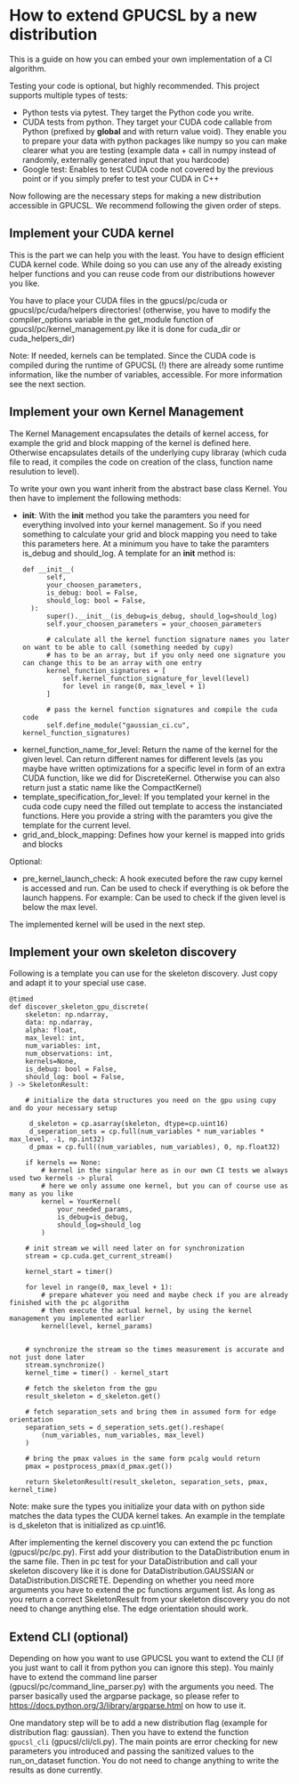 # How to extend GPUCSL by a new distribution

This is a guide on how you can embed your own implementation of a CI algorithm. 

Testing your code is optional, but highly recommended. This project supports multiple types of tests:
- Python tests via pytest. They target the Python code you write.
- CUDA tests from python. They target your CUDA code callable from Python (prefixed by __global__ and with return value void).
    They enable you to prepare your data with python packages like numpy so you can make clearer what you are testing (example 
    data + call in numpy instead of randomly, externally generated input that you hardcode)
- Google test: Enables to test CUDA code not covered by the previous point or if you simply prefer to test your CUDA in C++


Now following are the necessary steps for making a new distribution accessible in GPUCSL. We recommend following the given order of steps.


## Implement your CUDA kernel

This is the part we can help you with the least. You have to design efficient CUDA kernel code. While doing so you can use 
any of the already existing helper functions and you can reuse code from our distributions however you like.

You have to place your CUDA files in the gpucsl/pc/cuda or gpucsl/pc/cuda/helpers directories! (otherwise, you have to modify
the compiler_options variable in the get_module function of gpucsl/pc/kernel_management.py like it is done for cuda_dir or cuda_helpers_dir)

Note: If needed, kernels can be templated. Since the CUDA code is compiled during the runtime of GPUCSL (!) there are already some 
runtime information, like the number of variables, accessible. For more information see the next section.


## Implement your own Kernel Management

The Kernel Management encapsulates the details of kernel access, for example the grid and block mapping of the kernel is defined here.
Otherwise encapsulates details of the underlying cupy libraray (which cuda file to read, it compiles the code on creation of the class, function name resulution to level). 

To write your own you want inherit from the abstract base class Kernel. You then have to implement the following methods:

- __init__: With the __init__ method you take the paramters you need for everything involved into your kernel management. So if you need something to calculate your grid and block mapping you need to take this parameters here. At a minimum you have to take the paramters is_debug and should_log.
  A template for an __init__ method is:
  ```
  def __init__(
        self,
        your_choosen_parameters,
        is_debug: bool = False,
        should_log: bool = False,
    ):
        super().__init__(is_debug=is_debug, should_log=should_log)
        self.your_choosen_parameters = your_choosen_parameters

        # calculate all the kernel function signature names you later on want to be able to call (something needed by cupy)
        # has to be an array, but if you only need one signature you can change this to be an array with one entry
        kernel_function_signatures = [
            self.kernel_function_signature_for_level(level)
            for level in range(0, max_level + 1)
        ]

        # pass the kernel function signatures and compile the cuda code
        self.define_module("gaussian_ci.cu", kernel_function_signatures)
  ```    
- kernel_function_name_for_level: Return the name of the kernel for the given level. Can return different names for different levels (as you maybe have written 
    optimizations for a specific level in form of an extra CUDA function, like we did for DiscreteKernel. Otherwise you can also return just a static name like the CompactKernel)
- template_specification_for_level: If you templated your kernel in the cuda code cupy need the filled out template to access the instanciated functions. Here you provide a string with the paramters you give the template for the current level.
- grid_and_block_mapping: Defines how your kernel is mapped into grids and blocks

Optional:
- pre_kernel_launch_check: A hook executed before the raw cupy kernel is accessed and run. Can be used to check if everything is ok before the launch happens. 
    For example: Can be used to check if the given level is below the max level.


The implemented kernel will be used in the next step.


## Implement your own skeleton discovery

Following is a template you can use for the skeleton discovery. Just copy and adapt it to your special use case. 

```
@timed
def discover_skeleton_gpu_discrete(
    skeleton: np.ndarray,
    data: np.ndarray,
    alpha: float,
    max_level: int,
    num_variables: int,
    num_observations: int,
    kernels=None,
    is_debug: bool = False,
    should_log: bool = False,
) -> SkeletonResult:

    # initialize the data structures you need on the gpu using cupy and do your necessary setup

     d_skeleton = cp.asarray(skeleton, dtype=cp.uint16)
     d_seperation_sets = cp.full(num_variables * num_variables * max_level, -1, np.int32)
     d_pmax = cp.full((num_variables, num_variables), 0, np.float32)

    if kernels == None:
        # kernel in the singular here as in our own CI tests we always used two kernels -> plural
        # here we only assume one kernel, but you can of course use as many as you like
        kernel = YourKernel(
            your_needed_params, 
            is_debug=is_debug,
            should_log=should_log
        )

    # init stream we will need later on for synchronization
    stream = cp.cuda.get_current_stream()

    kernel_start = timer()

    for level in range(0, max_level + 1):
        # prepare whatever you need and maybe check if you are already finished with the pc algorithm
        # then execute the actual kernel, by using the kernel management you implemented earlier
        kernel(level, kernel_params) 
       

    # synchronize the stream so the times measurement is accurate and not just done later
    stream.synchronize()
    kernel_time = timer() - kernel_start

    # fetch the skeleton from the gpu
    result_skeleton = d_skeleton.get()

    # fetch separation_sets and bring them in assumed form for edge orientation
    separation_sets = d_seperation_sets.get().reshape(
        (num_variables, num_variables, max_level)
    )

    # bring the pmax values in the same form pcalg would return
    pmax = postprocess_pmax(d_pmax.get())

    return SkeletonResult(result_skeleton, separation_sets, pmax, kernel_time)
```

Note: make sure the types you initialize your data with on python side matches the data types the CUDA kernel takes. An example in the template is d_skeleton that is initialized as cp.uint16.  

After implementing the kernel discovery you can extend the pc function (gpucsl/pc/pc.py). First add your distribution to the DataDistribution enum in the same file. Then in pc test for your DataDistribution and call your skeleton discovery like it is done for DataDistribution.GAUSSIAN or DataDistribution.DISCRETE. Depending on whether you need more arguments you have to extend the pc functions argument list. 
As long as you return a correct SkeletonResult from your skeleton discovery you do not need to change anything else. The edge orientation should work.


## Extend CLI (optional) 

Depending on how you want to use GPUCSL you want to extend the CLI (if you just want to call it from python you can ignore this step).
You mainly have to extend the command line parser (gpucsl/pc/command_line_parser.py) with the arguments you need. The parser 
basically used the argparse package, so please refer to https://docs.python.org/3/library/argparse.html on how to use it.

One mandatory step will be to add a new distribution flag (example for distribution flag: gaussian). Then you have to extend the function `gpucsl_cli` 
(gpucsl/cli/cli.py). The main points are error checking for new parameters you introduced and passing the sanitized values to the run_on_dataset function. 
You do not need to change anything to write the results as done currently.
